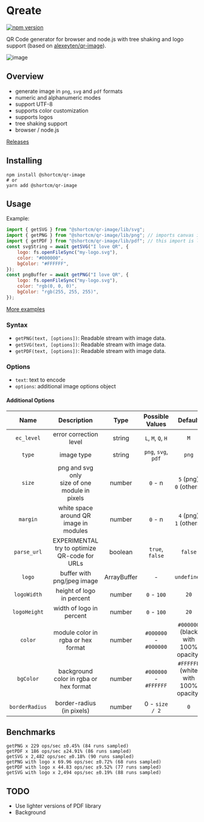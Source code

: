 # Qreate

[![npm version](https://badge.fury.io/js/%40shortcm%2Fqr-image.svg)](https://badge.fury.io/js/%40shortcm%2Fqr-image)

QR Code generator for browser and node.js with tree shaking and logo support (based on [alexeyten/qr-image](https://github.com/alexeyten/qr-image)).

![image](https://github.com/Short-io/qr-image/assets/75169/02b84738-56f2-44d8-8d11-f40e263302ed)

## Overview

-   generate image in `png`, `svg` and `pdf` formats
-   numeric and alphanumeric modes
-   support UTF-8
-   supports color customization
-   supports logos
-   tree shaking support
-   browser / node.js

[Releases](https://github.com/Short-io/qr-image/releases)

## Installing

```shell
npm install @shortcm/qr-image
# or
yarn add @shortcm/qr-image
```

## Usage

Example:

```javascript
import { getSVG } from "@shortcm/qr-image/lib/svg";
import { getPNG } from "@shortcm/qr-image/lib/png"; // imports canvas implementation in browser and sharp module in node.js
import { getPDF } from "@shortcm/qr-image/lib/pdf"; // this import is large, consider async import
const svgString = await getSVG("I love QR", {
    logo: fs.openFileSync("my-logo.svg"),
    color: "#000000",
    bgColor: "#FFFFFF",
});
const pngBuffer = await getPNG("I love QR", {
    logo: fs.openFileSync("my-logo.svg"),
    color: "rgb(0, 0, 0)",
    bgColor: "rgb(255, 255, 255)",
});
```

[More examples](./examples)

### Syntax

-   `getPNG(text, [options])`: Readable stream with image data.
-   `getSVG(text, [options])`: Readable stream with image data.
-   `getPDF(text, [options])`: Readable stream with image data.

### Options

-   `text`: text to encode
-   `options`: additional image options object

#### Additional Options

|      Name      |                    Description                     |    Type     |    Possible Values    |                 Default                  |
| :------------: | :------------------------------------------------: | :---------: | :-------------------: | :--------------------------------------: |
|   `ec_level`   |               error correction level               |   string    |  `L`, `M`, `Q`, `H`   |                   `M`                    |
|     `type`     |                     image type                     |   string    |  `png`, `svg`, `pdf`  |                  `png`                   |
|     `size`     | png and svg only<br />size of one module in pixels |   number    |        `0` - n        |       `5` (png)<br />`0` (others)        |
|    `margin`    |       white space around QR image in modules       |   number    |        `0` - n        |       `4` (png)<br />`1` (others)        |
|  `parse_url`   | EXPERIMENTAL<br />try to optimize QR-code for URLs |   boolean   |    `true`, `false`    |                 `false`                  |
|     `logo`     |             buffer with png/jpeg image             | ArrayBuffer |           -           |               `undefined`                |
|  `logoWidth`   |             height of logo in percent              |   number    |      `0` - `100`      |                   `20`                   |
|  `logoHeight`  |              width of logo in percent              |   number    |      `0` - `100`      |                   `20`                   |
|    `color`     |         module color in rgba or hex format         |   number    | `#000000` - `#000000` | `#000000`<br />(black with 100% opacity) |
|   `bgColor`    |       background color in rgba or hex format       |   number    | `#000000` - `#FFFFFF` | `#FFFFFF`<br />(white with 100% opacity) |
| `borderRadius` |             border-radius (in pixels)              |   number    |    0 - `size / 2`     |                   `0`                    |

## Benchmarks

```
getPNG x 229 ops/sec ±0.45% (84 runs sampled)
getPDF x 186 ops/sec ±24.91% (86 runs sampled)
getSVG x 2,482 ops/sec ±0.18% (90 runs sampled)
getPNG with logo x 69.96 ops/sec ±0.72% (68 runs sampled)
getPDF with logo x 44.83 ops/sec ±9.52% (77 runs sampled)
getSVG with logo x 2,494 ops/sec ±0.19% (88 runs sampled)
```

## TODO

-   Use lighter versions of PDF library
-   Background
